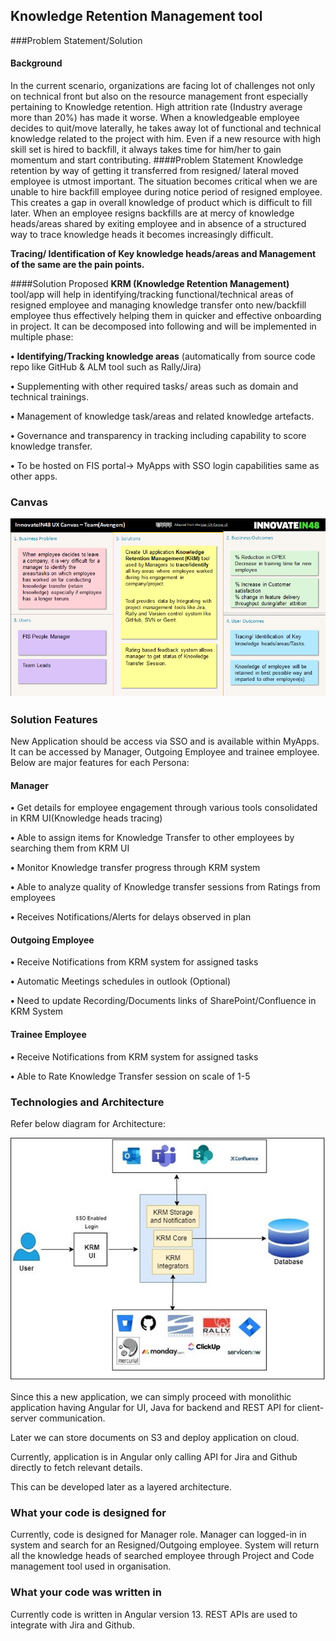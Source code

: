 ## Knowledge Retention Management tool

###Problem Statement/Solution

#### Background

In the current scenario, organizations are facing lot of challenges not only on technical front but also on the resource management front especially pertaining to Knowledge retention.
High attrition rate (Industry average more than 20%) has made it worse.
When a knowledgeable employee decides to quit/move laterally, he takes away lot of functional and technical knowledge related to the project with him. Even if a new resource with high skill set is hired to backfill, it always takes time for him/her to gain momentum and start contributing.
####Problem Statement
Knowledge retention by way of getting it transferred from resigned/ lateral moved employee is utmost important. The situation becomes critical when we are unable to hire backfill employee during notice period of resigned employee. This creates a gap in overall knowledge of product which is difficult to fill later. When an employee resigns backfills are at mercy of knowledge heads/areas shared by exiting employee and in absence of a structured way to trace knowledge heads it becomes increasingly difficult.

**Tracing/ Identification of Key knowledge heads/areas and Management of the same are the pain points.**

####Solution
Proposed **KRM (Knowledge Retention Management)** tool/app will help in identifying/tracking functional/technical areas of resigned employee and managing knowledge transfer onto new/backfill employee thus effectively helping them in quicker and effective onboarding in project.
It can be decomposed into following and will be implemented in multiple phase:

**•**	**Identifying/Tracking knowledge areas** (automatically from source code repo like GitHub & ALM tool such as Rally/Jira)

**•**	Supplementing with other required tasks/ areas such as domain and technical trainings.

**•**	Management of knowledge task/areas and related knowledge artefacts.

**•**	Governance and transparency in tracking including capability to score knowledge transfer.

**•**	To be hosted on FIS portal-> MyApps with SSO login capabilities same as other apps.

### Canvas

![Canvas](./src/assets/Canvas.png)  

### Solution Features
New Application should be access via SSO and is available within
MyApps. 
It can be accessed by Manager, Outgoing Employee and trainee employee.
Below are major features for each Persona:
#### Manager
**•** Get details for employee engagement through various tools consolidated in KRM UI(Knowledge heads tracing)

**•** Able to assign items for Knowledge Transfer to other employees by searching them from KRM UI

**•** Monitor Knowledge transfer progress through KRM system

**•** Able to analyze quality of Knowledge transfer sessions from Ratings from employees

**•** Receives Notifications/Alerts for delays observed in plan

#### Outgoing Employee

**•** Receive Notifications from KRM system for assigned tasks

**•** Automatic Meetings schedules in outlook (Optional)

**•** Need to update  Recording/Documents links of SharePoint/Confluence in KRM System 

#### Trainee Employee
**•** Receive Notifications from KRM system for assigned tasks

**•** Able to Rate Knowledge Transfer session on scale of 1-5

### Technologies and Architecture

Refer below diagram for Architecture:

![Architecture](./src/assets/KrmArch.png)  

Since this a new application, we can simply proceed with 
monolithic application having Angular for UI, Java for backend and REST API for client-server communication.

Later we can store documents on S3 and deploy application on cloud.

Currently, application is in Angular only calling API for Jira and Github directly to fetch relevant details.

This can be developed later as a layered architecture.

### What your code is designed for
Currently, code is designed for Manager role. 
Manager can logged-in in system and search for an Resigned/Outgoing employee.
System will return all the knowledge heads of searched employee through
 Project and Code management tool used in organisation.

### What your code was written in
Currently code is written in Angular version 13.
REST APIs are used to integrate with Jira and Github.




